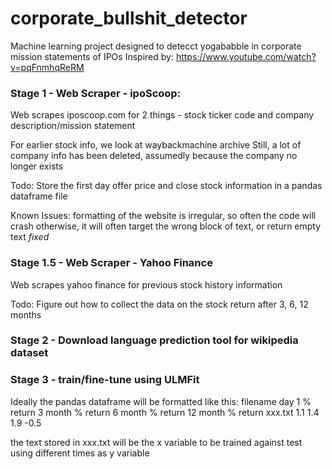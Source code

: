 # corporate_bullshit_detector
Machine learning project designed to detecct yogababble in corporate mission statements of IPOs
Inspired by: https://www.youtube.com/watch?v=pqFnmhqReRM

### Stage 1 - Web Scraper - ipoScoop:
Web scrapes iposcoop.com for 2 things - stock ticker code and company description/mission statement

For earlier stock info, we look at waybackmachine archive
Still, a lot of company info has been deleted, assumedly because the company no longer exists

Todo:
Store the first day offer price and close stock information in a pandas dataframe file

Known Issues:
formatting of the website is irregular, so often the code will crash
otherwise, it will often target the wrong block of text, or return empty text *fixed*

### Stage 1.5 - Web Scraper - Yahoo Finance 

Web scrapes yahoo finance for previous stock history information

Todo:
Figure out how to collect the data on the stock return after 3, 6, 12 months

### Stage 2 - Download language prediction tool for wikipedia dataset

### Stage 3 - train/fine-tune using ULMFit
Ideally the pandas dataframe will be formatted like this:
filename        day 1 % return      3 month % return    6 month % return    12 month % return
xxx.txt         1.1                 1.4                 1.9                 -0.5

the text stored in xxx.txt will be the x variable to be trained against
test using different times as y variable


